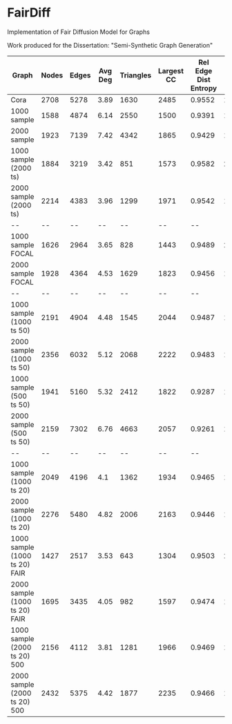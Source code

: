 # FairDiff
Implementation of Fair Diffusion Model for Graphs

Work produced for the Dissertation: "Semi-Synthetic Graph Generation"



| Graph |Nodes| Edges| Avg Deg | Triangles | Largest CC | Rel Edge Dist Entropy | Power Law Exp | Gini Coefficient | IoU*|
| -- |--| --| -- | --| -- | -- | -- | -- |--|
|Cora | 2708 | 5278 | 3.89 | 1630 | 2485 | 0.9552 | 1.9323 | 0.4051| 1|
|1000 sample| 1588 | 4874 | 6.14| 2550 | 1500 | 0.9391 | 1.7116 | 0.4823 | 0.1429 |
|2000 sample| 1923 | 7139 | 7.42 | 4342 | 1865 | 0.9429 | 1.6343 | 0.4847 | 0.1930 | 
|1000 sample (2000 ts) | 1884 | 3219 | 3.42 | 851 | 1573 | 0.9582 | 2.0432 | 0.3968 | 0.4863 |
|2000 sample (2000 ts) | 2214 | 4383 | 3.96 | 1299 | 1971 | 0.9542 | 1.9314 | 0.4186 | 0.5845 |
| -- |--| --| -- | --| -- | -- | -- | -- |--|
|1000 sample  FOCAL | 1626 | 2964 | 3.65 | 828 | 1443 | 0.9489 | 2.022 | 0.4291 | 0.3607 |
|2000 sample FOCAL | 1928 | 4364 | 4.53 | 1629 | 1823 | 0.9456 | 1.8677 | 0.4536 | 0.4230 |
| -- |--| --| -- | --| -- | -- | -- | -- |--|
|1000 sample (1000 ts 50) | 2191 | 4904 | 4.48 | 1545 | 2044 | 0.9487 | 1.8950 | 0.4293 | 0.6975 |
|2000 sample (1000 ts 50)| 2356 | 6032 | 5.12 | 2068 | 2222 | 0.9483 | 1.7741 | 0.4394 | 0.6883 |
|1000 sample (500 ts 50)|1941|5160|5.32|2412|1822|0.9287|1.8165|0.5056|0.4852|
|2000 sample (500 ts 50) |2159|7302|6.76|4663|2057|0.9261|1.7015|0.5233|0.4648|
| -- |--| --| -- | --| -- | -- | -- | -- |--|
|1000 sample (1000 ts 20) |2049|4196|4.1|1362|1934|0.9465|1.9276|0.4381|0.5764|
|2000 sample (1000 ts 20) |2276|5480|4.82|2006|2163|0.9446|1.821|0.4498|0.6170|
|1000 sample (1000 ts 20) FAIR |1427|2517|3.53|643|1304|0.9503|2.045|0.4213|0.3517|
|2000 sample (1000 ts 20) FAIR |1695|3435|4.05|982|1597|0.9474|1.9381|0.4403|0.4151|
|1000 sample (2000 ts 20) 500 |2156|4112|3.81|1281|1966|0.9469|1.9864|0.4333| 0.6316 |
|2000 sample (2000 ts 20) 500 |2432|5375|4.42|1877|2235|0.9466|1.8724|0.4412|0.7048 |

